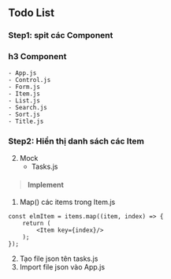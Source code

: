 ## Todo List

### Step1: spit các Component

### h3 Component
    - App.js
    - Control.js
    - Form.js
    - Item.js
    - List.js
    - Search.js
    - Sort.js
    - Title.js

### Step2: Hiển thị danh sách các Item
2. Mock
    - Tasks.js
    
> #### Implement
1. Map() các items trong Item.js
```
const elmItem = items.map((item, index) => {
    return (
        <Item key={index}/>
    );
});
```
2. Tạo file json tên tasks.js
3. Import file json vào App.js

